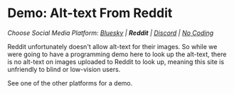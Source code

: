# Demo: Alt-text From Reddit
_Choose Social Media Platform: <a href='../../../bsky/ch10_accessibility/04_alt_text/02_demo_alt_text.html'>Bluesky</a> | __Reddit__ | <a href='../../../discord/ch10_accessibility/04_alt_text/02_demo_alt_text.html'>Discord</a> | <a href='../../../nocode/ch10_accessibility/04_alt_text/02_demo_alt_text.html'>No Coding</a>_


Reddit unfortunately doesn't allow alt-text for their images. So while we were going to have a programming demo here to look up the alt-text, there is no alt-text on images uploaded to Reddit to look up, meaning this site is unfriendly to blind or low-vision users.

See one of the other platforms for a demo.
